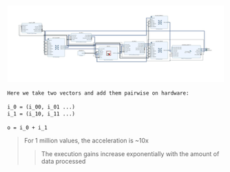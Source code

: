 ![circuit](./adder.jpg)

```
Here we take two vectors and add them pairwise on hardware:

i_0 = (i_00, i_01 ...)
i_1 = (i_10, i_11 ...)

o = i_0 + i_1
```

> For 1 million values, the acceleration is ~10x
> > The execution gains increase exponentially with the amount of data processed